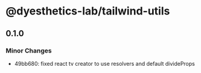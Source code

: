 # @dyesthetics-lab/tailwind-utils

## 0.1.0

### Minor Changes

- 49bb680: fixed react tv creator to use resolvers and default divideProps
